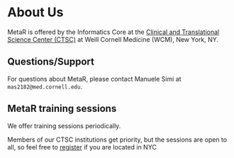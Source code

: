 # About Us 
MetaR is offered by the Informatics Core at the [Clinical and Translational Science Center (CTSC)](https://ctscweb.weill.cornell.edu/about-us/ctsc-programs/informatics) at Weill Cornell Medicine (WCM), New York, NY.

## Questions/Support 
For questions about MetaR, please contact Manuele Simi at `mas2182@med.cornell.edu`.

## MetaR training sessions
We offer training sessions periodically. 

Members of our CTSC institutions get priority, but the sessions are open to all, 
so feel free to [register](https://goo.gl/9WZc2r) if you are located in NYC